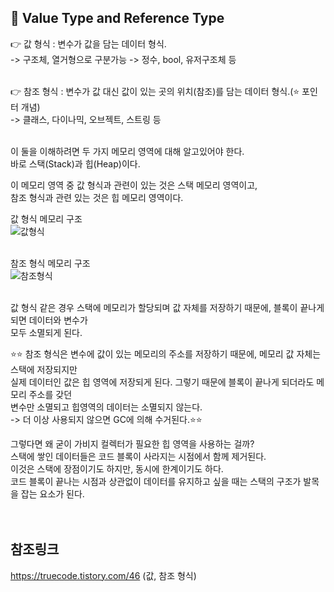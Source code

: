 ## 🔔 Value Type and Reference Type
👉 값 형식 : 변수가 값을 담는 데이터 형식.<br>
-> 구조체, 열거형으로 구분가능 -> 정수, bool, 유저구조체 등<br>
<br>

👉 참조 형식 : 변수가 값 대신 값이 있는 곳의 위치(참조)를 담는 데이터 형식.(⭐ 포인터 개념)<br>
-> 클래스, 다이나믹, 오브젝트, 스트링 등<br>
<br>

이 둘을 이해하려면 두 가지 메모리 영역에 대해 알고있어야 한다.<br>
바로 스택(Stack)과 힙(Heap)이다.<br>

이 메모리 영역 중 값 형식과 관련이 있는 것은 스택 메모리 영역이고,<br>
참조 형식과 관련 있는 것은 힙 메모리 영역이다.<br>

값 형식 메모리 구조 <br>
![값형식](https://user-images.githubusercontent.com/43705434/123510756-39fadb00-d6b8-11eb-8e83-f17401af84b6.PNG)<br>
<br>

참조 형식 메모리 구조 <br>
![참조형식](https://user-images.githubusercontent.com/43705434/123510757-3a937180-d6b8-11eb-9bed-a76b340cf23a.PNG)<br>
<br>

값 형식 같은 경우 스택에 메모리가 할당되며 값 자체를 저장하기 때문에, 블록이 끝나게되면 데이터와 변수가<br>
모두 소멸되게 된다.<br>

⭐⭐ 참조 형식은 변수에 값이 있는 메모리의 주소를 저장하기 때문에, 메모리 값 자체는 스택에 저장되지만<br>
실제 데이터인 값은 힙 영역에 저장되게 된다. 그렇기 때문에 블록이 끝나게 되더라도 메모리 주소를 갖던<br>
변수만 소멸되고 힙영역의 데이터는 소멸되지 않는다.<br>
-> 더 이상 사용되지 않으면 GC에 의해 수거된다.⭐⭐<br>

그렇다면 왜 굳이 가비지 컬렉터가 필요한 힙 영역을 사용하는 걸까?<br>
스택에 쌓인 데이터들은 코드 블록이 사라지는 시점에서 함께 제거된다.<br>
이것은 스택에 장점이기도 하지만, 동시에 한계이기도 하다.<br>
코드 블록이 끝나는 시점과 상관없이 데이터를 유지하고 싶을 때는 스택의 구조가 발목을 잡는 요소가 된다.<br>
<br>
<br>

## 참조링크
https://truecode.tistory.com/46 (값, 참조 형식) <br>
